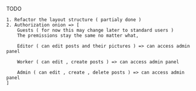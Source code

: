 TODO

    1. Refactor the layout structure ( partialy done )
    2. Authorization onion => [
        Guests ( for now this may change later to standard users ) 
        The premissions stay the same no matter what,

        Editor ( can edit posts and their pictures ) => can access admin panel

        Worker ( can edit , create posts ) => can access admin panel

        Admin ( can edit , create , delete posts ) => can access admin panel
    ]